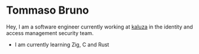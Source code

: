 <h1>Tommaso Bruno</h1>

Hey, I am a software engineer currently working at [kaluza](https://www.kaluza.com) in the identity and access management security team.

- I am currently learning Zig, C and Rust
